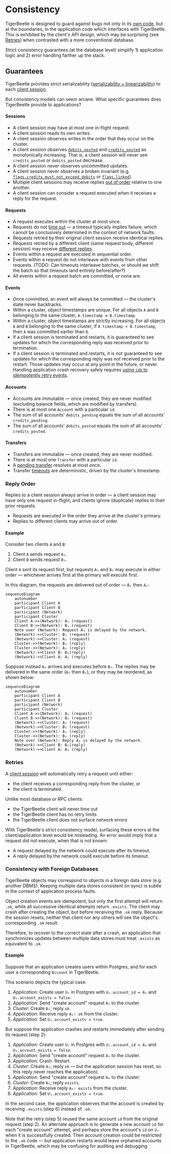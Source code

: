 # Consistency

TigerBeetle is designed to guard against bugs not only in its
[own code](https://github.com/tigerbeetle/tigerbeetle/blob/main/docs/TIGER_STYLE.md), but
at the boundaries, in the application code which interfaces with TigerBeetle.
This is exhibited by the client's API design, which may be surprising (see [Retries](#retries)) when
contrasted with a more conventional database.

Strict consistency guarantees (at the database level) simplify 1) application logic and 2) error handling
farther up the stack.

## Guarantees

TigerBeetle provides strict serializability
([serializability + linearizability](http://www.bailis.org/blog/linearizability-versus-serializability/))
to each [client session](./client-sessions.md).

But consistency models can seem arcane.
What specific guarantees does TigerBeetle provide to applications?

#### Sessions

- A client session may have at most one in-flight request.
- A client session reads its own writes.
- A client session observes writes in the order that they occur on the cluster.
- A client session observes [`debits_posted`](../reference/accounts.md#debits_posted) and
  [`credits_posted`](../reference/accounts.md#credits_posted) as monotonically increasing.
  That is, a client session will never see `credits_posted` or `debits_posted` decrease.
- A client session never observes uncommitted updates.
- A client session never observes a broken invariant (e.g.
  [`flags.credits_must_not_exceed_debits`](../reference/accounts.md#flagscredits_must_not_exceed_debits)
  or [`flags.linked`](../reference/transfers.md#flagslinked)).
- Multiple client sessions may receive replies [out of order](#reply-order) relative to one another.
- A client session can consider a request executed when it receives a reply for the request.

#### Requests

- A request executes within the cluster at most once.
- Requests do not [time out](#retries) — a timeout typically implies failure, which cannot be
  conclusively determined in the context of network faults.
- Requests retried by their original client session receive identical replies.
- Requests retried by a different client (same request body, different session) may receive
  [different replies](#consistency-with-foreign-databases).
- Events within a request are executed in sequential order.
- Events within a request do not interleave with events from other requests.
  (TODO: Can timeouts interleave batches, or should we shift the batch so that timeouts land
  entirely before/after?)
- All events within a request batch are committed, or none are.

#### Events

- Once committed, an event will always be committed — the cluster's state never backtracks.
- Within a cluster, object timestamps are unique.
  For all objects `A` and `B` belonging to the same cluster, `A.timestamp ≠ B.timestamp`.
- Within a cluster, object timestamps are strictly increasing.
  For all objects `A` and `B` belonging to the same cluster, if `A.timestamp < B.timestamp`,
  then `A` was committed earlier than `B`.
- If a client session is terminated and restarts, it is guaranteed to see updates for which the
  corresponding reply was received prior to termination.
- If a client session is terminated and restarts, it is _not_ guaranteed to see updates for
  which the corresponding reply was _not_ received prior to the restart. Those updates may
  occur at any point in the future, or never. Handling application crash recovery safely requires
  [using `id`s to idempotently retry events](#consistency-with-foreign-databases).

#### Accounts

- Accounts are immutable — once created, they are never modified
  (excluding balance fields, which are modified by transfers).
- There is at most one `Account` with a particular `id`.
- The sum of all accounts' `debits_pending` equals the sum of all accounts' `credits_pending`.
- The sum of all accounts' `debits_posted` equals the sum of all accounts' `credits_posted`.

#### Transfers

- Transfers are immutable — once created, they are never modified.
- There is at most one `Transfer` with a particular `id`.
- A [pending transfer](./two-phase-transfers.md#reserve-funds-pending-transfer) resolves at most once.
- Transfer [timeouts](../reference/transfers.md#timeout) are deterministic, driven
  by the cluster's timestamp.

### Reply Order

Replies to a client session always arrive in order — a client session may have only one request
in-flight, and clients ignore (duplicate) replies to their prior requests.

- Requests are executed in the order they arrive at the cluster's primary.
- Replies to different clients may arrive out of order.

#### Example

Consider two clients `A` and `B`:

  1. Client `A` sends request `A₁`.
  2. Client `B` sends request `B₁`.

Client `A` sent its request first, but requests `A₁` and `B₁` may execute in either order —
whichever arrives first at the primary will execute first.

In this diagram, the requests are delivered out of order — `B₁` then `A₁`:

```mermaid
sequenceDiagram
    autonumber
    participant Client A
    participant Client B
    participant (Network)
    participant Cluster
    Client A->>(Network): A₁ (request)
    Client B->>(Network): B₁ (request)
    Note over (Network): Request A₁ is delayed by the network.
    (Network)->>Cluster: B₁ (request)
    (Network)->>Cluster: A₁ (request)
    Cluster->>(Network): B₁ (reply)
    Cluster->>(Network): A₁ (reply)
    (Network)->>Client B: B₁(reply)
    (Network)->>Client A: A₁ (reply)
```

Suppose instead `A₁` arrives and executes before `B₁`.
The replies may be delivered in the same order (`A₁` then `B₁`), or they may be reordered, as shown below:

```mermaid
sequenceDiagram
    autonumber
    participant Client A
    participant Client B
    participant (Network)
    participant Cluster
    Client A->>(Network): A₁ (request)
    Client B->>(Network): B₁ (request)
    (Network)->>Cluster: A₁ (request)
    (Network)->>Cluster: B₁ (request)
    Cluster->>(Network): A₁ (reply)
    Cluster->>(Network): B₁ (reply)
    Note over (Network): Reply A₁ is delayed by the network.
    (Network)->>Client B: B₁(reply)
    (Network)->>Client A: A₁ (reply)
```

### Retries

A [client session](./client-sessions.md) will automatically retry a request until either:

- the client receives a corresponding reply from the cluster, or
- the client is terminated.

Unlike most database or RPC clients:

- the TigerBeetle client will never time out
- the TigerBeetle client has no retry limits
- the TigerBeetle client does not surface network errors

With TigerBeetle's strict consistency model, surfacing these errors at the client/application level
would be misleading. An error would imply that a request did not execute, when that is not known:

- A request delayed by the network could execute after its timeout.
- A reply delayed by the network could execute before its timeout.

### Consistency with Foreign Databases

TigerBeetle objects may correspond to objects in a foreign data store (e.g. another DBMS). Keeping
multiple data stores consistent (in sync) is subtle in the context of application process faults.

Object creation events are idempotent, but only the first attempt will return `.ok`,
while all successive identical attempts return `.exists`. The client may crash after creating
the object, but before receiving the `.ok` reply. Because the session resets, neither that client
nor any others will see the object's corresponding `.ok` result.

Therefore, to recover to the correct state after a crash, an application that synchronizes updates
between multiple data stores must treat `.exists` as equivalent to `.ok`.

#### Example

Suppose that an application creates users within Postgres, and for each user a
corresponding `Account` in TigerBeetle.

This scenario depicts the typical case:

  1. _Application_: Create user `U₁` in Postgres with `U₁.account_id = A₁` and
    `U₁.account_exists = false`.
  2. _Application_: Send "create account" request `A₁` to the cluster.
  3. _Cluster_: Create `A₁`; reply `ok`.
  4. _Application_: Receive reply `A₁: ok` from the cluster.
  5. _Application_: Set `U₁.account_exists = true`.

But suppose the application crashes and restarts immediately after sending its request (step 2):

  1. _Application_: Create user `U₁` in Postgres with `U₁.account_id = A₁` and
    `U₁.account_exists = false`.
  2. _Application_: Send "create account" request `A₁` to the cluster.
  3. _Application_: Crash. Restart.
  4. _Cluster_: Create `A₁`; reply `ok` — but the application session has reset,
    so this reply never reaches the application).
  5. _Application_: Send "create account" request `A₁` to the cluster.
  6. _Cluster_: Create `A₁`; reply `exists`.
  7. _Application_: Receive reply `A₁: exists` from the cluster.
  8. _Application_: Set `U₁.account_exists = true`.

In the second case, the application observes that the account is created by receiving `.exists`
(step 6) instead of `.ok`.

Note that the retry (step 5) reused the same account `id` from the original request (step 2).
An alternate approach is to generate a new account `id` for each "create account" attempt,
and perhaps store the account's `id` on `U₁` when it is successfully created.
Then account creation could be restricted to the `.ok` code — but application restarts would leave
orphaned accounts in TigerBeetle, which may be confusing for auditing and debugging.
